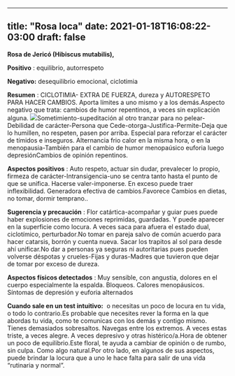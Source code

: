 
---
title: "Rosa loca"
date: 2021-01-18T16:08:22-03:00
draft: false
--- 
        

 




**Rosa de Jericó (Hibiscus mutabilis),**  

**Positivo** : equilibrio, autorrespeto

**Negativo:**  desequilibrio emocional, ciclotimia

**Resumen** : CICLOTIMIA- EXTRA DE FUERZA, dureza y AUTORESPETO PARA HACER CAMBIOS. Aporta límites a uno mismo y a los demás.Aspecto negativo que trata: cambios de humor repentinos, a veces sin explicación alguna. ![](images/rosa-loca.jpg)Sometimiento-supeditación al otro tranzar para no pelear-Debilidad de carácter-Persona que Cede-otorga-Justifica-Permite-Deja que lo humillen, no respeten, pasen por arriba. Especial para reforzar el carácter de tímidos e inseguros. Alternancia frio calor en la misma hora, o en la menopausia-También para el cambio de humor menopaúsico euforia luego depresiónCambios de opinión repentinos.  


**Aspectos positivos** : Auto respeto, actuar sin dudar, prevalecer lo propio, firmeza de carácter-Intransigencia-uno se centra tanto hasta el punto de que se unifica. Hacerse valer-imponerse. En exceso puede traer inflexibilidad. Generadora efectiva de cambios.Favorece Cambios en dietas, no tomar, dormir temprano..

**Sugerencia y precaución** : Flor catártica-acompañar y guiar pues puede haber explosiones de emociones reprimidas, guardadas. Y puede aparecer en la superficie como locura. A veces saca para afuera el estado dual, ciclotímico, perturbador.No tomar en pareja salvo de común acuerdo para hacer catarsis, borrón y cuenta nueva. Sacar los trapitos al sol para desde ahí unificar.No dar a personas ya seguras ni autoritarias pues pueden volverse déspotas y crueles-Fijas y duras-Madres que tuvieron que dejar de tomar por exceso de dureza.  


**Aspectos físicos detectados** : Muy sensible, con angustia, dolores en el cuerpo especialmente la espalda. Bloqueos. Calores menopáusicos. Síntomas de depresión y euforia alternados  


**Cuando sale en un test intuitivo:**   o necesitas un poco de locura en tu vida, o todo lo contrario.Es probable que necesites rever la forma en la que abordas tu vida, como te comunicas con los demás y contigo mismo. Tienes demasiados sobresaltos. Navegas entre los extremos. A veces estas triste, a veces alegre. A veces depresivo y otras histérico/a.Hora de obtener un poco de equilibrio.Este floral, te ayuda a cambiar de opinión o de rumbo, sin culpa. Como algo natural.Por otro lado, en algunos de sus aspectos, puede brindar la locura que a uno le hace falta para salir de una vida “rutinaria y normal”.  
  







